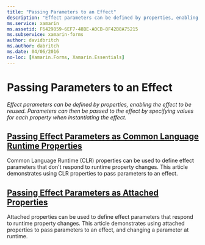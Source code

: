 ```yaml
---
title: "Passing Parameters to an Effect"
description: "Effect parameters can be defined by properties, enabling the effect to be reused. Parameters can then be passed to the effect by specifying values for each property when instantiating the effect."
ms.service: xamarin
ms.assetid: F6429859-6EF7-48BE-A0CB-8F42B8A75215
ms.subservice: xamarin-forms
author: davidbritch
ms.author: dabritch
ms.date: 04/06/2016
no-loc: [Xamarin.Forms, Xamarin.Essentials]
---
```


# Passing Parameters to an Effect

_Effect parameters can be defined by properties, enabling the effect to be reused. Parameters can then be passed to the effect by specifying values for each property when instantiating the effect._

## [Passing Effect Parameters as Common Language Runtime Properties](clr-properties.md)

Common Language Runtime (CLR) properties can be used to define effect parameters that don't respond to runtime property changes. This article demonstrates using CLR properties to pass parameters to an effect.

## [Passing Effect Parameters as Attached Properties](attached-properties.md)

Attached properties can be used to define effect parameters that respond to runtime property changes. This article demonstrates using attached properties to pass parameters to an effect, and changing a parameter at runtime.
